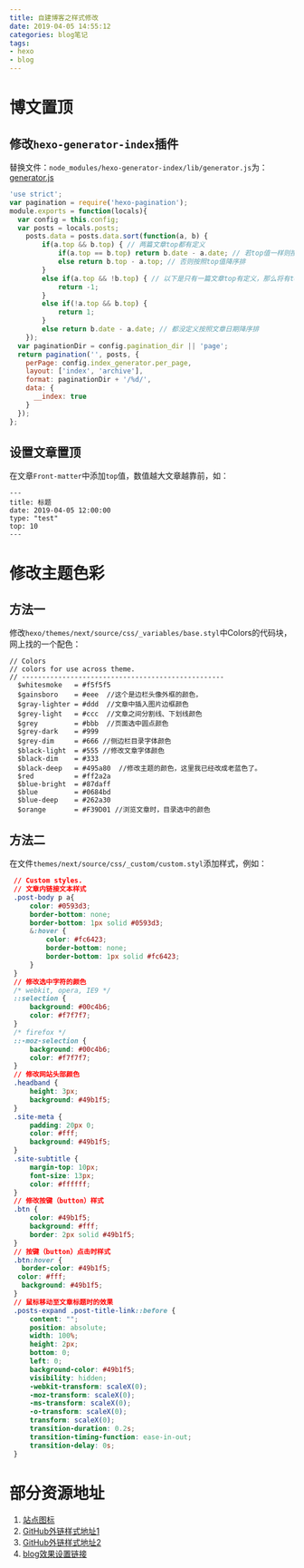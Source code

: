 ```yaml
---
title: 自建博客之样式修改
date: 2019-04-05 14:55:12
categories: blog笔记
tags: 
- hexo
- blog
---
```


# 博文置顶

## 修改`hexo-generator-index`插件

替换文件：`node_modules/hexo-generator-index/lib/generator.js`为：[generator.js](<https://github.com/ehlxr/java-utils/blob/master/resources/generator.js>)

```js
'use strict';
var pagination = require('hexo-pagination');
module.exports = function(locals){
  var config = this.config;
  var posts = locals.posts;
    posts.data = posts.data.sort(function(a, b) {
        if(a.top && b.top) { // 两篇文章top都有定义
            if(a.top == b.top) return b.date - a.date; // 若top值一样则按照文章日期降序排
            else return b.top - a.top; // 否则按照top值降序排
        }
        else if(a.top && !b.top) { // 以下是只有一篇文章top有定义，那么将有top的排在前面（这里用异或操作居然不行233）
            return -1;
        }
        else if(!a.top && b.top) {
            return 1;
        }
        else return b.date - a.date; // 都没定义按照文章日期降序排
    });
  var paginationDir = config.pagination_dir || 'page';
  return pagination('', posts, {
    perPage: config.index_generator.per_page,
    layout: ['index', 'archive'],
    format: paginationDir + '/%d/',
    data: {
      __index: true
    }
  });
};
```

## 设置文章置顶

在文章`Front-matter`中添加`top`值，数值越大文章越靠前，如：

```code
---
title: 标题
date: 2019-04-05 12:00:00
type: "test"
top: 10
---
```

# 修改主题色彩

## 方法一

修改`hexo/themes/next/source/css/_variables/base.styl`中Colors的代码块，网上找的一个配色：

```properties
// Colors
// colors for use across theme.
// --------------------------------------------------
  $whitesmoke   = #f5f5f5
  $gainsboro    = #eee  //这个是边栏头像外框的颜色，
  $gray-lighter = #ddd  //文章中插入图片边框颜色
  $grey-light   = #ccc  //文章之间分割线、下划线颜色
  $grey         = #bbb  //页面选中圆点颜色
  $grey-dark    = #999
  $grey-dim     = #666 //侧边栏目录字体颜色
  $black-light  = #555 //修改文章字体颜色
  $black-dim    = #333
  $black-deep   = #495a80  //修改主题的颜色，这里我已经改成老蓝色了。
  $red          = #ff2a2a
  $blue-bright  = #87daff
  $blue         = #0684bd
  $blue-deep    = #262a30
  $orange       = #F39D01 //浏览文章时，目录选中的颜色
```

## 方法二

在文件`themes/next/source/css/_custom/custom.styl`添加样式，例如：

```css
 // Custom styles.
 // 文章内链接文本样式
 .post-body p a{
     color: #0593d3;
     border-bottom: none;
     border-bottom: 1px solid #0593d3;
     &:hover {
         color: #fc6423;
         border-bottom: none;
         border-bottom: 1px solid #fc6423;
     }
 }
 // 修改选中字符的颜色
 /* webkit, opera, IE9 */
 ::selection {
     background: #00c4b6;
     color: #f7f7f7;
 }
 /* firefox */
 ::-moz-selection {
     background: #00c4b6;
     color: #f7f7f7;
 }
 // 修改网站头部颜色
 .headband {
     height: 3px;
     background: #49b1f5;
 }
 .site-meta {
     padding: 20px 0;
     color: #fff;
     background: #49b1f5;
 }
 .site-subtitle {
     margin-top: 10px;
     font-size: 13px;
     color: #ffffff;
 }
 // 修改按键（button）样式
 .btn {
     color: #49b1f5;
     background: #fff;
     border: 2px solid #49b1f5;
 }
 // 按键（button）点击时样式
 .btn:hover {
   border-color: #49b1f5;
  color: #fff;
   background: #49b1f5;
 }
 // 鼠标移动至文章标题时的效果
 .posts-expand .post-title-link::before {
     content: "";
     position: absolute;
     width: 100%;
     height: 2px;
     bottom: 0;
     left: 0;
     background-color: #49b1f5;
     visibility: hidden;
     -webkit-transform: scaleX(0);
     -moz-transform: scaleX(0);
     -ms-transform: scaleX(0);
     -o-transform: scaleX(0);
     transform: scaleX(0);
     transition-duration: 0.2s;
     transition-timing-function: ease-in-out;
     transition-delay: 0s;
 }
```





# 部分资源地址

1. [站点图标](<https://www.easyicon.net/>)
2. [GitHub外链样式地址1](<http://tholman.com/github-corners/>)
3. [GitHub外链样式地址2](<https://github.blog/2008-12-19-github-ribbons/>)
4. [blog效果设置链接](<https://www.jianshu.com/p/f054333ac9e6>)



